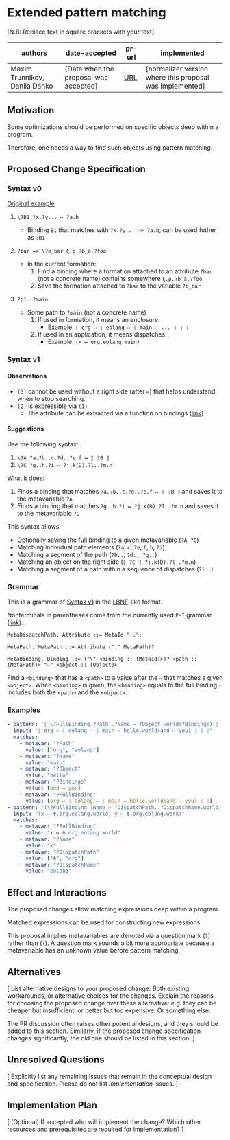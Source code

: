 # Extended pattern matching

[N.B: Replace text in square brackets with your text]

| authors                       | date-accepted                         | pr-url                                                     | implemented                                              |
| ----------------------------- | ------------------------------------- | ---------------------------------------------------------- | -------------------------------------------------------- |
| Maxim Trunnikov, Danila Danko | [Date when the proposal was accepted] | [URL](https://github.com/objectionary/normalizer/pull/258) | [normalizer version where this proposal was implemented] |

## Motivation

Some optimizations should be performed on specific objects deep within a program.

Therefore, one needs a way to find such objects using pattern matching.

## Proposed Change Specification

### Syntax v0

[Original example](https://github.com/objectionary/normalizer/issues/65#issuecomment-1910968223)

1. `\?B1 ?x.?y... ↦ ?a.b`
    - Binding `B1` that matches with `?x.?y... -> ?a.b`, can be used futher as `?B1`

1. `?bar => \?b_bar ξ.ρ.?b_a.?foo`
    - In the current formation:
        1. Find a binding where a formation attached to an attribute `?bar` (not a concrete name) contains somewhere `ξ.ρ.?b_a.?foo`.
        1. Save the formation attached to `?bar` to the variable `?b_bar`

1. `?p1..?main`
    - Some path to `?main` (not a concrete name)
      1. If used in formation, it means an enclosure.
          - Example: `⟦ org ↦ ⟦ eolang ↦ ⟦ main ↦ ... ⟧ ⟧ ⟧`
      1. If used in an application, it means dispatches.
          - Example: `(x ↦ org.eolang.main)`

### Syntax v1

#### Observations

- `(3)` cannot be used without a right side (after `↦`) that helps understand when to stop searching.
- `(2)` is expressible via `(1)`
  - The attribute can be extracted via a function on bindings ([link](https://github.com/objectionary/normalizer/pull/259)).

#### Suggestions

Use the following syntax:

1. `\?A ?a.?b..c.?d..?e.f ↦ ⟦ ?B ⟧`
1. `\?C ?g..h.?i ↦ ?j.k(D).?l..?m.n`

What it does:

1. Finds a binding that matches `?a.?b..c.?d..?e.f ↦ ⟦ ?B ⟧` and saves it to the metavariable `?A`
1. Finds a binding that matches `?g..h.?i ↦ ?j.k(D).?l..?m.n` and saves it to the metavariable `?C`

This syntax allows:

- Optionally saving the full binding to a given metavariable (`?A`, `?C`)
- Matching individual path elements (`?a`, `c`, `?e`, `f`, `h`, `?i`)
- Matching a segment of the path (`?b..`, `?d..`, `?g..`)
- Matching an object on the right side (`⟦ ?C ⟧`, `?j.k(D).?l..?m.n`)
- Matching a segment of a path within a sequence of dispatches (`?l..`)

### Grammar

This is a grammar of [Syntax v1](#syntax-v1) in the [LBNF](https://bnfc.readthedocs.io/en/latest/lbnf.html)-like format.

Nonterminals in parentheses come from the currently used `PHI` grammar ([link](https://github.com/objectionary/normalizer/blob/17b23dfa447d5b3c0215e1fd5557593948024357/eo-phi-normalizer/grammar/EO/Phi/Syntax.cf)).

```lbnf
MetaDispatchPath. Attribute ::= MetaId "..";

MetaPath. MetaPath ::= Attribute ("." MetaPath)?

MetaBinding. Binding ::= ("\" <binding :: (MetaId)>)? <path :: (MetaPath)> "↦" <object :: (Object)>
```

Find a `<binding>` that has a `<path>` to a value after the `↦` that matches a given `<object>`.
When `<binding>` is given, the `<binding>` equals to the full binding - includes both the `<path>` and the `<object>`.

### Examples

```yaml
- pattern: '⟦ \?FullBinding ?Path..?Name ↦ ?Object.world(?Bindings) ⟧'
  input: "⟦ org ↦ ⟦ eolang ↦ ⟦ main ↦ hello.world(and ↦ you) ⟧ ⟧ ⟧"
  matches:
    - metavar: "?Path"
      value: ["org", "eolang"]
    - metavar: "?Name"
      value: "main"
    - metavar: "?Object"
      value: "hello"
    - metavar: "?Bindings"
      value: [and ↦ you]
    - metavar: "?FullBinding"
      value: [org ↦ ⟦ eolang ↦ ⟦ main ↦ hello.world(and ↦ you) ⟧ ⟧]
- pattern: '(\?FullBinding ?Name ↦ ?DispatchPath..?DispatchName.world)'
  input: "(x ↦ Φ.org.eolang.world, y ↦ Φ.org.eolang.work)"
  matches:
    - metavar: "?FullBinding"
      value: "x ↦ Φ.org.eolang.world"
    - metavar: "?Name"
      value: "x"
    - metavar: "?DispatchPath"
      value: ["Φ", "org"]
    - metavar: "?DispatchName"
      value: "eolang"
```

## Effect and Interactions

The proposed changes allow matching expressions deep within a program.

Matched expressions can be used for constructing new expressions.

This proposal implies metavariables are denoted via a question mark (`?`) rather than (`!`).
A question mark sounds a bit more appropriate because a metavariable has an unknown value before pattern matching.

## Alternatives

[
List alternative designs to your proposed change. Both existing
workarounds, or alternative choices for the changes. Explain
the reasons for choosing the proposed change over these alternative:
*e.g.* they can be cheaper but insufficient, or better but too
expensive. Or something else.

The PR discussion often raises other potential designs, and they should be
added to this section. Similarly, if the proposed change
specification changes significantly, the old one should be listed in
this section.
]

## Unresolved Questions

[
Explicitly list any remaining issues that remain in the conceptual design and
specification. Please do not list *implementation* issues.
]

## Implementation Plan

[
(Optional) If accepted who will implement the change?
Which other resources and prerequisites are required for implementation?
]
